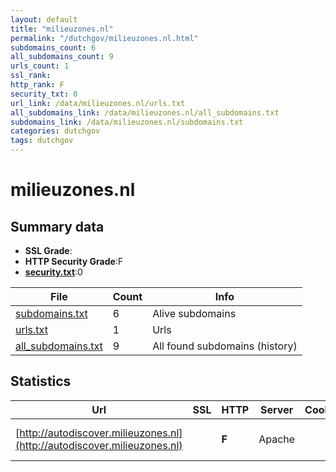 ```yaml
---
layout: default
title: "milieuzones.nl"
permalink: "/dutchgov/milieuzones.nl.html"
subdomains_count: 6
all_subdomains_count: 9
urls_count: 1
ssl_rank: 
http_rank: F
security_txt: 0
url_link: /data/milieuzones.nl/urls.txt
all_subdomains_link: /data/milieuzones.nl/all_subdomains.txt
subdomains_link: /data/milieuzones.nl/subdomains.txt
categories: dutchgov
tags: dutchgov
---
```



# milieuzones.nl
## Summary data


 - **SSL Grade**:
 - **HTTP Security Grade**:F
 - **[security.txt](https://www.digitaleoverheid.nl/nieuws/standaard-security-txt-nu-verplicht-voor-overheid/)**:0


| File       | Count | Info |
|------------|-------|------|
|[subdomains.txt](/DutchGovScope/data/milieuzones.nl/subdomains.txt)|6|Alive subdomains|
|[urls.txt](/DutchGovScope/data/milieuzones.nl/urls.txt)|1|Urls|
|[all_subdomains.txt](/DutchGovScope/data/milieuzones.nl/all_subdomains.txt)|9|All found subdomains (history)|


## Statistics


| Url | SSL | HTTP | Server | Cookie | HSTS | CORS | CTO | CSP | XFO | XXP | RP |FP| Tech |Title |
|--------|-------|-------|------|------|------|------|------|------|------|------|------|------|------|------|
|[http://autodiscover.milieuzones.nl](http://autodiscover.milieuzones.nl)| | **F**|Apache| | | | | | | | :white_check_mark: | |Apache HTTP Server|Eclipse GlassFis...|

